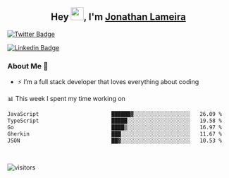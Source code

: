 <h2 align="center">Hey <img src="https://github.com/TheDudeThatCode/TheDudeThatCode/blob/master/Assets/Hi.gif" width="29">, I'm <a href="https://www.linkedin.com/in/jonathanlameira/">Jonathan Lameira</a></h2>

[![Twitter Badge](https://img.shields.io/badge/-@jlameira-3333cc?style=flat-square&labelColor=3333cc&logo=twitter&logoColor=white&link=https://twitter.com/jlameira)](https://twitter.com/jlameira) 
  
[![Linkedin Badge](https://img.shields.io/badge/-Jonathan%20Lameira-3333cc?style=flat-square&logo=Linkedin&logoColor=white&link=https://www.linkedin.com/in/jonathanlameira/)](https://www.linkedin.com/in/jonathanlameira/)


### About Me 🚀
- ⚡  I’m a full stack developer that loves everything about coding</br>

<!-- ![Jonathan Lameira github stats](https://github-readme-stats.vercel.app/api?username=jlameirameli&show_icons=true&hide_border=true)&nbsp;&nbsp; -->

📊 This week I spent my time working on
<!--START_SECTION:waka-->

```txt
JavaScript                       ██████▓░░░░░░░░░░░░░░░░░░   26.09 %
TypeScript                       █████░░░░░░░░░░░░░░░░░░░░   19.58 %
Go                               ████▒░░░░░░░░░░░░░░░░░░░░   16.97 %
Gherkin                          ███░░░░░░░░░░░░░░░░░░░░░░   11.67 %
JSON                             ██▓░░░░░░░░░░░░░░░░░░░░░░   10.53 %
```

<!--END_SECTION:waka-->

<br />

![visitors](https://visitor-badge.laobi.icu/badge?page_id=jlameirameli.jlameirameli)
